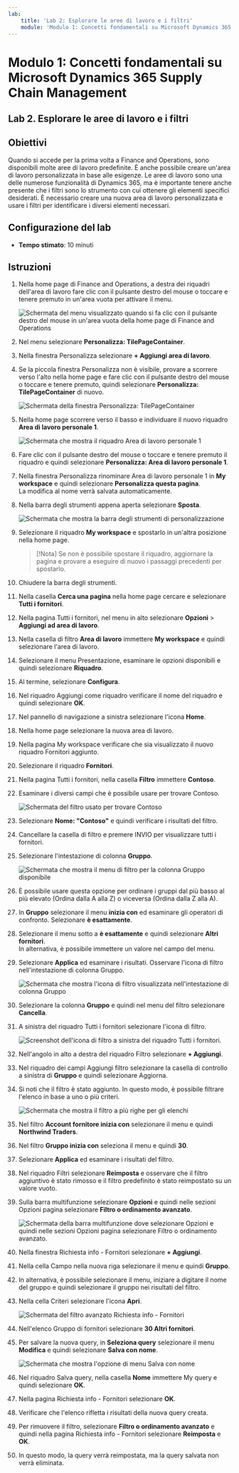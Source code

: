 ```yaml
---
lab:
    title: 'Lab 2: Esplorare le aree di lavoro e i filtri'
    module: 'Modulo 1: Concetti fondamentali su Microsoft Dynamics 365 Supply Chain Management'
---
```


# Modulo 1: Concetti fondamentali su Microsoft Dynamics 365 Supply Chain Management

## Lab 2. Esplorare le aree di lavoro e i filtri

## Obiettivi

Quando si accede per la prima volta a Finance and Operations, sono disponibili molte aree di lavoro predefinite. È anche possibile creare un'area di lavoro personalizzata in base alle esigenze. Le aree di lavoro sono una delle numerose funzionalità di Dynamics 365, ma è importante tenere anche presente che i filtri sono lo strumento con cui ottenere gli elementi specifici desiderati. È necessario creare una nuova area di lavoro personalizzata e usare i filtri per identificare i diversi elementi necessari.

## Configurazione del lab

   - **Tempo stimato**: 10 minuti

## Istruzioni

1. Nella home page di Finance and Operations, a destra dei riquadri dell'area di lavoro fare clic con il pulsante destro del mouse o toccare e tenere premuto in un'area vuota per attivare il menu.

    ![Schermata del menu visualizzato quando si fa clic con il pulsante destro del mouse in un'area vuota della home page di Finance and Operations](./media/m1-common-home-page-right-click-personalize.png)

1. Nel menu selezionare **Personalizza: TilePageContainer**.

1. Nella finestra Personalizza selezionare **+ Aggiungi area di lavoro**.

1. Se la piccola finestra Personalizza non è visibile, provare a scorrere verso l'alto nella home page e fare clic con il pulsante destro del mouse o toccare e tenere premuto, quindi selezionare **Personalizza: TilePageContainer** di nuovo.

    ![Schermata della finestra Personalizza: TilePageContainer](./media/m1-common-home-page-right-click-personalize-window.png)

1. Nella home page scorrere verso il basso e individuare il nuovo riquadro **Area di lavoro personale 1**.

    ![Schermata che mostra il riquadro Area di lavoro personale 1](./media/m1-common-home-page-my-workspace-1.png)

1. Fare clic con il pulsante destro del mouse o toccare e tenere premuto il riquadro e quindi selezionare **Personalizza: Area di lavoro personale 1**.

1. Nella finestra Personalizza rinominare Area di lavoro personale 1 in **My workspace** e quindi selezionare **Personalizza questa pagina**.  
    La modifica al nome verrà salvata automaticamente.

1. Nella barra degli strumenti appena aperta selezionare **Sposta**.

    ![Schermata che mostra la barra degli strumenti di personalizzazione](./media/m1-common-personize-this-page-toolbar.png)

1. Selezionare il riquadro **My workspace** e spostarlo in un'altra posizione nella home page.

    >[!Nota] Se non è possibile spostare il riquadro, aggiornare la pagina e provare a eseguire di nuovo i passaggi precedenti per spostarlo.

1. Chiudere la barra degli strumenti.

1. Nella casella **Cerca una pagina** nella home page cercare e selezionare **Tutti i fornitori**.

1. Nella pagina Tutti i fornitori, nel menu in alto selezionare **Opzioni** > **Aggiungi ad area di lavoro**.

1. Nella casella di filtro **Area di lavoro** immettere **My workspace** e quindi selezionare l'area di lavoro.

1. Selezionare il menu Presentazione, esaminare le opzioni disponibili e quindi selezionare **Riquadro**.

1. Al termine, selezionare **Configura**.

1. Nel riquadro Aggiungi come riquadro verificare il nome del riquadro e quindi selezionare **OK**.

1. Nel pannello di navigazione a sinistra selezionare l'icona **Home**.

1. Nella home page selezionare la nuova area di lavoro.

1. Nella pagina My workspace verificare che sia visualizzato il nuovo riquadro Fornitori aggiunto.

1. Selezionare il riquadro **Fornitori**.

1. Nella pagina Tutti i fornitori, nella casella **Filtro** immettere **Contoso**.

1. Esaminare i diversi campi che è possibile usare per trovare Contoso.

    ![Schermata del filtro usato per trovare Contoso](./media/m1-common-filter-vendor-contoso.png)

1. Selezionare **Nome: "Contoso"** e quindi verificare i risultati del filtro.

1. Cancellare la casella di filtro e premere INVIO per visualizzare tutti i fornitori.

1. Selezionare l'intestazione di colonna **Gruppo**.

    ![Schermata che mostra il menu di filtro per la colonna Gruppo disponibile](./media/m1-common-filter-group-column.png)

1. È possibile usare questa opzione per ordinare i gruppi dal più basso al più elevato (Ordina dalla A alla Z) o viceversa (Ordina dalla Z alla A).

1. In **Gruppo** selezionare il menu **inizia con** ed esaminare gli operatori di confronto. Selezionare **è esattamente**.

1. Selezionare il menu sotto a **è esattamente** e quindi selezionare **Altri fornitori**.  
    In alternativa, è possibile immettere un valore nel campo del menu.

1. Selezionare **Applica** ed esaminare i risultati. Osservare l'icona di filtro nell'intestazione di colonna Gruppo.

    ![Schermata che mostra l'icona di filtro visualizzata nell'intestazione di colonna Gruppo](./media/m1-common-group-column-filter.png)

1. Selezionare la colonna **Gruppo** e quindi nel menu del filtro selezionare **Cancella**.

1. A sinistra del riquadro Tutti i fornitori selezionare l'icona di filtro.

    ![Screenshot dell'icona di filtro a sinistra del riquadro Tutti i fornitori.](./media/m1-common-all-vendors-page-filter.png)

1. Nell'angolo in alto a destra del riquadro Filtro selezionare **+ Aggiungi**.

1. Nel riquadro dei campi Aggiungi filtro selezionare la casella di controllo a sinistra di **Gruppo** e quindi selezionare Aggiorna.

1. Si noti che il filtro è stato aggiunto. In questo modo, è possibile filtrare l'elenco in base a uno o più criteri.

    ![Schermata che mostra il filtro a più righe per gli elenchi](./media/m1-common-multi-line-filter.png)

1. Nel filtro **Account fornitore inizia con** selezionare il menu e quindi **Northwind Traders**.

1. Nel filtro **Gruppo inizia con** seleziona il menu e quindi **30**.

1. Selezionare **Applica** ed esaminare i risultati del filtro.

1. Nel riquadro Filtri selezionare **Reimposta** e osservare che il filtro aggiuntivo è stato rimosso e il filtro predefinito è stato reimpostato su un valore vuoto.

1. Sulla barra multifunzione selezionare **Opzioni** e quindi nelle sezioni Opzioni pagina selezionare **Filtro o ordinamento avanzato**.

    ![Schermata della barra multifunzione dove selezionare Opzioni e quindi nelle sezioni Opzioni pagina selezionare Filtro o ordinamento avanzato.](./media/m1-common-advanced-filter-sort-ribbon.png)

1. Nella finestra Richiesta info - Fornitori selezionare **+ Aggiungi**.

1. Nella cella Campo nella nuova riga selezionare il menu e quindi **Gruppo**.

1. In alternativa, è possibile selezionare il menu, iniziare a digitare il nome del gruppo e quindi selezionare il gruppo nei risultati del filtro.

1. Nella cella Criteri selezionare l'icona **Apri**.

    ![Schermata del filtro avanzato Richiesta info - Fornitori](./media/m1-common-inquire-vendor-advanced-filter.png)

1. Nell'elenco Gruppo di fornitori selezionare **30 Altri fornitori**.

1. Per salvare la nuova query, in **Seleziona query** selezionare il menu **Modifica** e quindi selezionare **Salva con nome**.

    ![Schermata che mostra l'opzione di menu Salva con nome](./media/m1-common-inquiry-vendors-advanced-filter-save-as.png)

1. Nel riquadro Salva query, nella casella **Nome** immettere My query e quindi selezionare **OK**.

1. Nella pagina Richiesta info - Fornitori selezionare **OK**.

1. Verificare che l'elenco rifletta i risultati della nuova query creata.

1. Per rimuovere il filtro, selezionare **Filtro o ordinamento avanzato** e quindi nella pagina Richiesta info - Fornitori selezionare **Reimposta** e **OK**.

1. In questo modo, la query verrà reimpostata, ma la query salvata non verrà eliminata.
